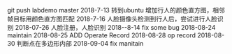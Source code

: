 git push labdemo master
2018-7-13
转到ubuntu
增加行人的颜色直方图，相邻帧目标用颜色直方图匹配
2018-7-16
人脸摄像头检测到行人后，尝试进行人脸识别
2018-07-26
人脸注册，人脸识别
2018--8-14
fix some bug
2018-08-24
maintain
2018-08-25
ADD Operate Record
2018-08-28
op record
2018-08-30
判断点在多边形内部
2018-09-04
fix manitain
